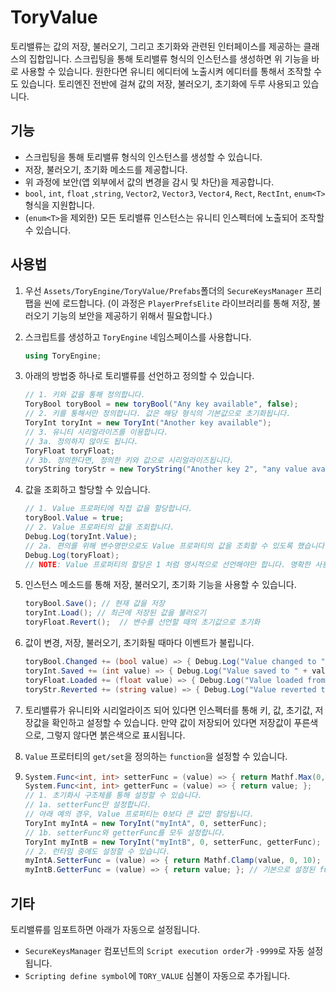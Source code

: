 # ToryValue

토리밸류는 값의 저장, 불러오기, 그리고 초기화와 관련된 인터페이스를 제공하는 클래스의 집합입니다. 스크립팅을 통해 토리밸류 형식의 인스턴스를 생성하면 위 기능을 바로 사용할 수 있습니다. 원한다면 유니티 에디터에 노출시켜 에디터를 통해서 조작할 수도 있습니다. 토리엔진 전반에 걸쳐 값의 저장, 불러오기, 초기화에 두루 사용되고 있습니다. 

## 기능

- 스크립팅을 통해 토리밸류 형식의 인스턴스를 생성할 수 있습니다.
- 저장, 불러오기, 초기화 메소드를 제공합니다.
- 위 과정에 보안(앱 외부에서 값의 변경을 감시 및 차단)을 제공합니다.
- `bool`, `int`, `float` ,`string`, `Vector2`, `Vector3`, `Vector4`, `Rect`, `RectInt`,  `enum<T>` 형식을 지원합니다.
- (`enum<T>`을 제외한) 모든 토리밸류 인스턴스는 유니티 인스펙터에 노출되어 조작할 수 있습니다.

## 사용법

1. 우선 `Assets/ToryEngine/ToryValue/Prefabs`폴더의  `SecureKeysManager` 프리팹을 씬에 로드합니다. (이 과정은 `PlayerPrefsElite` 라이브러리를 통해 저장, 불러오기 기능의 보안을 제공하기 위해서 필요합니다.)

2. 스크립트를 생성하고 `ToryEngine` 네임스페이스를 사용합니다.

   ```c#
   using ToryEngine;
   ```

3. 아래의 방법중 하나로 토리밸류를 선언하고 정의할 수 있습니다.

   ```c#
   // 1. 키와 값을 통해 정의합니다.
   ToryBool toryBool = new toryBool("Any key available", false);
   // 2. 키를 통해서만 정의합니다. 값은 해당 형식의 기본값으로 초기화됩니다.
   ToryInt toryInt = new ToryInt("Another key available");
   // 3. 유니티 시리얼라이즈를 이용합니다.
   // 3a. 정의하지 않아도 됩니다.
   ToryFloat toryFloat;
   // 3b. 정의한다면, 정의한 키와 값으로 시리얼라이즈됩니다.
   toryString toryStr = new ToryString("Another key 2", "any value available"); 
   ```

4. 값을 조회하고 할당할 수 있습니다.

   ```c#
   // 1. Value 프로퍼티에 직접 값을 할당합니다.
   toryBool.Value = true;
   // 2. Value 프로퍼티의 값을 조회합니다.
   Debug.Log(toryInt.Value);
   // 2a. 편의를 위해 변수명만으로도 Value 프로퍼티의 값을 조회할 수 있도록 했습니다.
   Debug.Log(toryFloat);
   // NOTE: Value 프로퍼티의 할당은 1 처럼 명시적으로 선언해야만 합니다. 명확한 사용을 위함입니다.
   ```

5. 인스턴스 메소드를 통해 저장, 불러오기, 초기화 기능을 사용할 수 있습니다.

   ```c#
   toryBool.Save(); // 현재 값을 저장
   toryInt.Load(); // 최근에 저장된 값을 불러오기
   toryFloat.Revert();	// 변수를 선언할 때의 초기값으로 초기화
   ```

6. 값이 변경, 저장, 불러오기, 초기화될 때마다 이벤트가 불립니다.

   ```c#
   toryBool.Changed += (bool value) => { Debug.Log("Value changed to " + value); };
   toryInt.Saved += (int value) => { Debug.Log("Value saved to " + value); };
   toryFloat.Loaded += (float value) => { Debug.Log("Value loaded from" + value); };
   toryStr.Reverted += (string value) => { Debug.Log("Value reverted to " + value); };
   ```

7. 토리밸류가 유니티와 시리얼라이즈 되어 있다면 인스펙터를 통해 키, 값, 초기값, 저장값을 확인하고 설정할 수 있습니다. 만약 값이 저장되어 있다면 저장값이 푸른색으로, 그렇지 않다면 붉은색으로 표시됩니다.

8. `Value` 프로터티의 `get/set`을 정의하는 `function`을 설정할 수 있습니다.

1. ```c#
   System.Func<int, int> setterFunc = (value) => { return Mathf.Max(0, value) };
   System.Func<int, int> getterFunc = (value) => { return value; };
   // 1. 초기화시 구조체를 통해 설정할 수 있습니다.
   // 1a. setterFunc만 설정합니다.
   // 아래 예의 경우, Value 프로퍼티는 0보다 큰 값만 할당됩니다.
   ToryInt myIntA = new ToryInt("myIntA", 0, setterFunc);
   // 1b. setterFunc와 getterFunc를 모두 설정합니다.
   ToryInt myIntB = new ToryInt("myIntB", 0, setterFunc, getterFunc);
   // 2. 런타임 중에도 설정할 수 있습니다.
   myIntA.SetterFunc = (value) => { return Mathf.Clamp(value, 0, 10); };
   myIntB.GetterFunc = (value) => { return value; }; // 기본으로 설정된 function입니다.
   ```

## 기타

토리밸류를 임포트하면 아래가 자동으로 설정됩니다.

- `SecureKeysManager` 컴포넌트의 `Script execution order`가 `-9999`로 자동 설정됩니다.
- `Scripting define symbol`에 `TORY_VALUE` 심볼이 자동으로 추가됩니다.